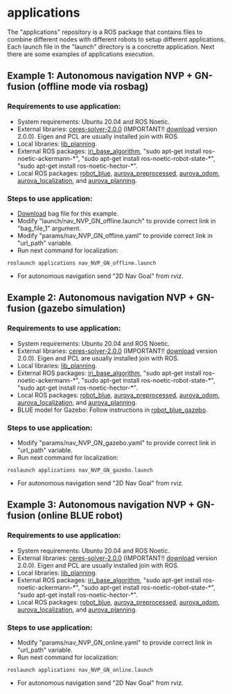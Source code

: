 # applications
The "applications" repository is a ROS package that contains files to combine different nodes with different robots to setup different applications. Each launch file in the "launch" directory is a concrette application. Next there are some examples of applications execution.

## Example 1: Autonomous navigation NVP + GN-fusion (offline mode via rosbag)

### Requirements to use application:

- System requirements: Ubuntu 20.04 and ROS Noetic.
- External libraries: [ceres-solver-2.0.0](http://ceres-solver.org/installation.html) (IMPORTANT!! [download](https://drive.google.com/file/d/1acZtn_jaHfj2BVgwaDnQH2Lz-7022F1-/view?usp=share_link) version 2.0.0). Eigen and PCL are usually installed join with ROS.
- Local libraries: [lib_planning](https://github.com/AUROVA-LAB/lib_planning).
- External ROS packages: [iri_base_algorithm](https://gitlab.iri.upc.edu/labrobotica/ros/iri_core/iri_base_algorithm), "sudo apt-get install ros-noetic-ackermann-\*", "sudo apt-get install ros-noetic-robot-state-\*", "sudo apt-get install ros-noetic-hector-\*".
- Local ROS packages: [robot_blue](https://github.com/AUROVA-LAB/robot_blue), [aurova_preprocessed](https://github.com/AUROVA-LAB/aurova_preprocessed), [aurova_odom](https://github.com/AUROVA-LAB/aurova_odom), [aurova_localization](https://github.com/AUROVA-LAB/aurova_localization), and [aurova_planning](https://github.com/AUROVA-LAB/aurova_planning).

### Steps to use application:

- [Download](https://drive.google.com/file/d/1gHVI_dm_issXLnWmB-YW3GMwJ1N8QOri/view?usp=share_link) bag file for this example.
- Modify "launch/nav_NVP_GN_offline.launch" to provide correct link in "bag_file_1" argument.
- Modify "params/nav_NVP_GN_offline.yaml" to provide correct link in "url_path" variable.
- Run next command for localization:

```shell
roslaunch applications nav_NVP_GN_offline.launch
```
- For autonomous navigation send "2D Nav Goal" from rviz.

## Example 2: Autonomous navigation NVP + GN-fusion (gazebo simulation)

### Requirements to use application:

- System requirements: Ubuntu 20.04 and ROS Noetic.
- External libraries: [ceres-solver-2.0.0](http://ceres-solver.org/installation.html) (IMPORTANT!! [download](https://drive.google.com/file/d/1acZtn_jaHfj2BVgwaDnQH2Lz-7022F1-/view?usp=share_link) version 2.0.0). Eigen and PCL are usually installed join with ROS.
- Local libraries: [lib_planning](https://github.com/AUROVA-LAB/lib_planning).
- External ROS packages: [iri_base_algorithm](https://gitlab.iri.upc.edu/labrobotica/ros/iri_core/iri_base_algorithm), "sudo apt-get install ros-noetic-ackermann-\*", "sudo apt-get install ros-noetic-robot-state-\*", "sudo apt-get install ros-noetic-hector-\*".
- Local ROS packages: [robot_blue](https://github.com/AUROVA-LAB/robot_blue), [aurova_preprocessed](https://github.com/AUROVA-LAB/aurova_preprocessed), [aurova_odom](https://github.com/AUROVA-LAB/aurova_odom), [aurova_localization](https://github.com/AUROVA-LAB/aurova_localization), and [aurova_planning](https://github.com/AUROVA-LAB/aurova_planning).
- BLUE model for Gazebo: Follow instructions in [robot_blue_gazebo](https://github.com/AUROVA-LAB/robot_blue_gazebo).

### Steps to use application:

- Modify "params/nav_NVP_GN_gazebo.yaml" to provide correct link in "url_path" variable.
- Run next command for localization:

```shell
roslaunch applications nav_NVP_GN_gazebo.launch
```
- For autonomous navigation send "2D Nav Goal" from rviz.

## Example 3: Autonomous navigation NVP + GN-fusion (online BLUE robot)

### Requirements to use application:

- System requirements: Ubuntu 20.04 and ROS Noetic.
- External libraries: [ceres-solver-2.0.0](http://ceres-solver.org/installation.html) (IMPORTANT!! [download](https://drive.google.com/file/d/1acZtn_jaHfj2BVgwaDnQH2Lz-7022F1-/view?usp=share_link) version 2.0.0). Eigen and PCL are usually installed join with ROS.
- Local libraries: [lib_planning](https://github.com/AUROVA-LAB/lib_planning).
- External ROS packages: [iri_base_algorithm](https://gitlab.iri.upc.edu/labrobotica/ros/iri_core/iri_base_algorithm), "sudo apt-get install ros-noetic-ackermann-\*", "sudo apt-get install ros-noetic-robot-state-\*", "sudo apt-get install ros-noetic-hector-\*".
- Local ROS packages: [robot_blue](https://github.com/AUROVA-LAB/robot_blue), [aurova_preprocessed](https://github.com/AUROVA-LAB/aurova_preprocessed), [aurova_odom](https://github.com/AUROVA-LAB/aurova_odom), [aurova_localization](https://github.com/AUROVA-LAB/aurova_localization), and [aurova_planning](https://github.com/AUROVA-LAB/aurova_planning).

### Steps to use application:

- Modify "params/nav_NVP_GN_online.yaml" to provide correct link in "url_path" variable.
- Run next command for localization:

```shell
roslaunch applications nav_NVP_GN_online.launch
```
- For autonomous navigation send "2D Nav Goal" from rviz.
